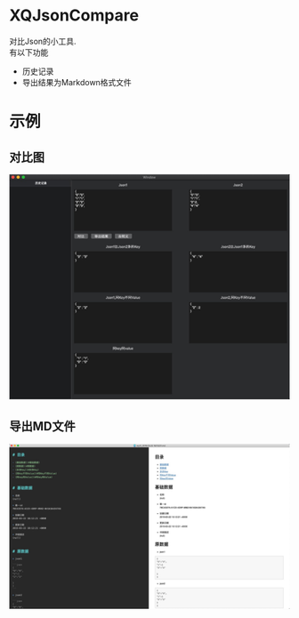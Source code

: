 # XQJsonCompare

对比Json的小工具.  
有以下功能

* 历史记录 
* 导出结果为Markdown格式文件


# 示例
## 对比图
![示例图](https://github.com/SyKingW/XQJsonCompare/blob/master/Image/C293D8BF-37DD-403A-A8FC-9CF61942523B.png)

## 导出MD文件
![示例图](https://github.com/SyKingW/XQJsonCompare/blob/master/Image/FF372130-7CCE-4B3E-BBAC-D171460AA3E3.png)